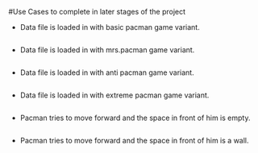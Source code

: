 #Use Cases to complete in later stages of the project

* Data file is loaded in with basic pacman game variant.
```java

```
* Data file is loaded in with mrs.pacman game variant.
```java

```
* Data file is loaded in with anti pacman game variant.
```java

```
* Data file is loaded in with extreme pacman game variant.
```java

```
* Pacman tries to move forward and the space in front of him is empty.
```java

```
* Pacman tries to move forward and the space in front of him is a wall.
```java

```
